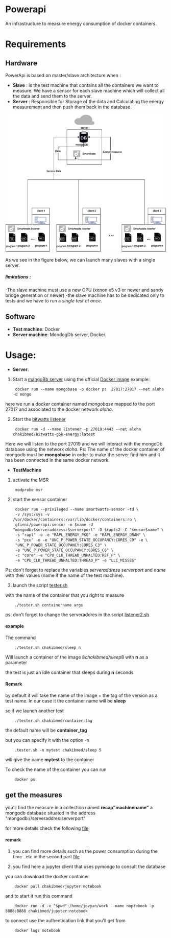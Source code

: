 # Powerapi
An infrastructure to measure energy consumption of docker containers. 

# Requirements 

## Hardware 

PowerApi is based on master/slave architecture when :

- **Slave** : is the test machine that contains all the containers we want to measure. We have a sensor for each slave machine which will collect all the data and send them to the server.
- **Server** : Responsible for Storage of the data and Calculating the energy measurement and then push them back in the database.

![Smartwatts architecture](https://github.com/chakib-belgaid/powerapi-g5k/raw/master/images/SmartWatts.png "Smartwatts Architecture")

As we see in the figure below, we can launch many slaves with a single server. 

##### limitations :
-The slave machine must use a new CPU (xenon e5 v3 or newer and sandy bridge generation or newer)
-the slave machine has to be dedicated only to tests and we have to run a _single test at once_.

## Software

- **Test machine**: Docker
- **Server machine**: MondogDb server, Docker.

# Usage: 

- **Server**: 
1. Start a [mangoBb server](https://www.mongodb.com) using the official [Docker image](https://hub.docker.com/_/mongo)
   example: 

        docker run --name mongobase -p docker ps  27017:27017 --net aloha -d mongo
here we run a docker container named *mongobase* mapped to the port 27017 and associated to the docker network *aloha*.

2. Start the [bitwatts listener](https://hub.docker.com/r/chakibmed/bitwatts-g5k-energy) 

        docker run -d --name listener -p 27019:4443 --net aloha chakibmed/bitwatts-g5k-energy:latest 

Here we will listen to the port 27019 and we will interact with the mongoDb database using the network *aloha*.
Ps: The name of the docker container of mongodb must be **mongobase** in order to make the server find him and it has been connected in the same docker network. 


- **TestMachine** 
1. activate the MSR 
   
        modprobe msr

2. start the sensor container 
   
        docker run --privileged --name smartwatts-sensor -td \
        -v /sys:/sys -v /var/docker/containers:/var/lib/docker/containers:ro \
        gfieni/powerapi:sensor -n $name -U "mongodb:$serveraddress:$serverport" -D $rapls2 -C "sensor$name" \
        -s "rapl" -o -e "RAPL_ENERGY_PKG" -e "RAPL_ENERGY_DRAM" \
        -s "pcu" -o -e "UNC_P_POWER_STATE_OCCUPANCY:CORES_C0" -e \
        "UNC_P_POWER_STATE_OCCUPANCY:CORES_C3" \
        -e "UNC_P_POWER_STATE_OCCUPANCY:CORES_C6" \
        -c "core" -e "CPU_CLK_THREAD_UNHALTED:REF_P" \
        -e "CPU_CLK_THREAD_UNHALTED:THREAD_P" -e "LLC_MISSES"

Ps: don't forget to replace the variables *serveraddress* *serverport* and *name* with their values (name if the name of the test machine).

3. launch the script [tester.sh](tester.sh)

with the name of the container that you right to measure  

        ./tester.sh containername args 
ps: don't forget to change the serveraddres in the script [listener2.sh](listener2.sh)

#### example 

The command 

        ./tester.sh chakibmed/sleep n

Will launch a container of the image 8*chakibmed/sleep*8 with **n** as a parameter  

the test is just an idle container that sleeps during **n** seconds 

#### Remark 
by default it will take the name of the image + the tag of the version as a test name. In our case it the container name will be **sleep** 

so if we launch another test 

        ./tester.sh chakibmed/contaier:tag 

the default name will be **container_tag** 

but you can specify it with the option -n 

        .tester.sh -n mytest chakibmed/sleep 5 

will give the name **mytest** to the container 

To check the name of the container you can run 

        docker ps 

## get the measures 

you'll find the measure in a collection named **recap"machinename"** a mongodb database situated in the address "mongodb://serveraddres:serverport" 

for more details check the following [file](computeConso.ipynb) 

#### remark 

1. you can find more details such as the power consumption during the time ..etc in the second part [file](computeConso.ipynb)

2. you find here a jupyter client that uses pymongo to consult the database 

you can download the docker container 
        
        docker pull chakibmed/jupyter:notebook 

and to start it run this command 

        docker run -d -v "$pwd":/home/jovyan/work --name noptebook -p 8888:8888 chakibmed/jupyter:notebook 

to connect use the authentication link that you'll get from 

        docker logs notebook 

